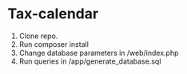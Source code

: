 # Tax-calendar

1. Clone repo.
2. Run composer install
3. Change database parameters in /web/index.php
4. Run queries in /app/generate_database.sql

